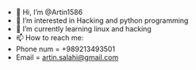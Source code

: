 - 👋 Hi, I’m @Artin1586
- 👀 I’m interested in Hacking and python programming
- 🌱 I’m currently learning linux and hacking
- 📫 How to reach me:
- Phone num = +989213493501
- Email = artin.salahi@gmail.com
